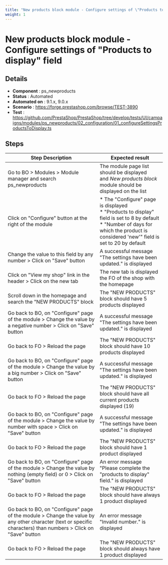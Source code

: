 ```yaml
---
title: "New products block module - Configure settings of \"Products to display\" field"
weight: 1
---
```


# New products block module - Configure settings of \"Products to display\" field
## Details
* **Component** : ps_newproducts
* **Status** : Automated
* **Automated on** : 9.1.x, 9.0.x
* **Scenario** : https://forge.prestashop.com/browse/TEST-3890
* **Test** : https://github.com/PrestaShop/PrestaShop/tree/develop/tests/UI/campaigns/modules/ps_newproducts/02_configuration/01_configureSettingsProductsToDisplay.ts

## Steps
| Step Description | Expected result |
| ----- | ----- |
| Go to BO > Modules > Module manager and search ps_newproducts | The module page list should be displayed and *New products block* module should be displayed on the list |
| Click on "Configure" button at the right of the module | * The "Configure" page is displayed<br> * "Products to display" field is set to 8 by default<br> * "Number of days for which the product is considered 'new'" field is set to 20 by default |
| Change the value to this field by any number > Click on "Save" button | A successful message "The settings have been updated." is displayed |
| Click on "View my shop" link in the header > Click on the new tab | The new tab is displayed the FO of the shop with the homepage |
| Scroll down in the homepage and search the "NEW PRODUCTS" block | The "NEW PRODUCTS" block should have 5 products displayed |
| Go back to BO, on "Configure" page of the module > Change the value by a negative number > Click on "Save" button | A successful message "The settings have been updated." is displayed |
| Go back to FO > Reload the page | The "NEW PRODUCTS" block should have 10 products displayed |
| Go back to BO, on "Configure" page of the module > Change the value by a big number > Click on "Save" button | A successful message "The settings have been updated." is displayed |
| Go back to FO > Reload the page | The "NEW PRODUCTS" block should have all current products displayed (19) |
| Go back to BO, on "Configure" page of the module > Change the value by number with space > Click on "Save" button | A successful message "The settings have been updated." is displayed |
| Go back to FO > Reload the page | The "NEW PRODUCTS" block should have 1 product displayed |
| Go back to BO, on "Configure" page of the module > Change the value by nothing (empty field) or 0 > Click on "Save" button | An error message "Please complete the "products to display" field." is displayed |
| Go back to FO > Reload the page | The "NEW PRODUCTS" block should have always 1 product displayed |
| Go back to BO, on "Configure" page of the module > Change the value by any other character (text or specific characters) than numbers > Click on "Save" button | An error message "Invalid number." is displayed |
| Go back to FO > Reload the page | The "NEW PRODUCTS" block should always have 1 product displayed |
